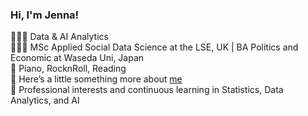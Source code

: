 ### Hi, I'm Jenna!

👩🏻‍💻 Data & AI Analytics <br/>
👩🏻‍🎓 MSc Applied Social Data Science at the LSE, UK | BA Politics and Economic at Waseda Uni, Japan<br/>
🎨 Piano, RocknRoll, Reading<br/>
🌷 Here’s a little something more about [me](https://jennachang.github.io/)<br/>
💭 Professional interests and continuous learning in Statistics, Data Analytics, and AI<br/>

<!--
**jennachang/jennachang** is a ✨ _special_ ✨ repository because its `README.md` (this file) appears on your GitHub profile.

Here are some ideas to get you started:

- 🔭 I’m currently working on ...
- 🌱 I’m currently learning ...
- 👯 I’m looking to collaborate on ...
- 🤔 I’m looking for help with ...
- 💬 Ask me about ...
- 📫 How to reach me: ...
- 😄 Pronouns: ...
- ⚡ Fun fact: ...
-->
